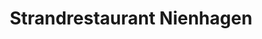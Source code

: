 ---
title: "Strandrestaurant Nienhagen"
description: J'ai pu déguster le fameux Currywurst, plat typique allemand. C'est pas mauvais mais il y trop de sauce barbecue par rapport aux autres ingrédients. L'emplacement est idéal avec la vue mer à quelques pas pour aller piquer une tête juste avant/après le repas.
lat: 54.164409
lon: 11.948319
address: "Strandrestaurant, Strandstraße 42, 18211 Nienhagen, Allemagne"
website: https://www.das-strandrestaurant.de
tags: "restaurant sur-le-pouce vue-mer"
image: images/strandrestaurant-nienhagen.jpg
---